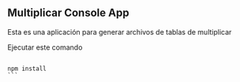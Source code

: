 
## Multiplicar Console App

Esta es una aplicación para generar archivos de tablas de multiplicar

Ejecutar este comando

````

npm install
```